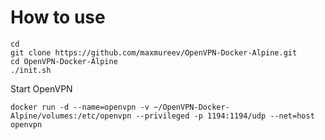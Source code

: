 # How to use

```
cd
git clone https://github.com/maxmureev/OpenVPN-Docker-Alpine.git
cd OpenVPN-Docker-Alpine
./init.sh
```

Start OpenVPN
```
docker run -d --name=openvpn -v ~/OpenVPN-Docker-Alpine/volumes:/etc/openvpn --privileged -p 1194:1194/udp --net=host openvpn
```
